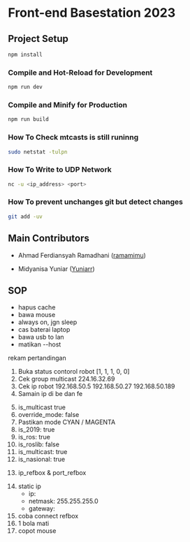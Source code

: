 # Front-end Basestation 2023

## Project Setup

```sh
npm install
```

### Compile and Hot-Reload for Development

```sh
npm run dev
```

### Compile and Minify for Production

```sh
npm run build
```

### How To Check mtcasts is still runinng

```sh
sudo netstat -tulpn
```

### How To Write to UDP Network

```sh
nc -u <ip_address> <port>
```

### How To prevent unchanges git but detect changes

```sh
git add -uv
```

## Main Contributors

- Ahmad Ferdiansyah Ramadhani ([ramamimu](https://github.com/ramamimu))

- Midyanisa Yuniar ([Yuniarr](https://github.com/Yuniarrr))

## SOP

- hapus cache
- bawa mouse
- always on, jgn sleep
- cas baterai laptop
- bawa usb to lan
- matikan --host

rekam pertandingan

1. Buka status contorol robot [1, 1, 1, 0, 0]
2. Cek group multicast
   224.16.32.69
3. Cek ip robot
   192.168.50.5
   192.168.50.27
   192.168.50.189
4. Samain ip di be dan fe
<!-- setup.json -->
5. is_multicast true
6. override_mode: false
7. Pastikan mode
   CYAN / MAGENTA
8. is_2019: true
9. is_ros: true
10. is_roslib: false
11. is_multicast: true
12. is_nasional: true

<!-- refbox -->

13. ip_refbox & port_refbox

<!-- ketika main -->

14. static ip
    - ip:
    - netmask: 255.255.255.0
    - gateway:
15. coba connect refbox
16. 1 bola mati
17. copot mouse
